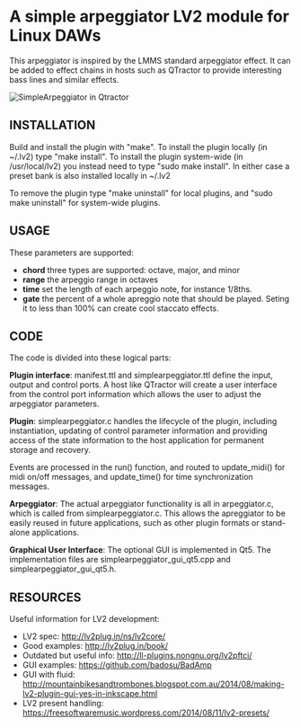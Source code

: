 A simple arpeggiator LV2 module for Linux DAWs
===

This arpeggiator is inspired by the LMMS standard arpeggiator effect. It can be added to effect chains in hosts such as QTractor to provide interesting bass lines and similar effects.

![SimpleArpeggiator in Qtractor](https://github.com/johanberntsson/simple-arpeggiator-lv2/blob/master/screenshots/plugin_qtractor.png)

INSTALLATION
------------

Build and install the plugin with "make". To install the plugin locally (in ~/.lv2) type "make install". To install the plugin system-wide (in /usr/local/lv2) you instead need to type "sudo make install". In either case a preset bank is also installed locally in ~/.lv2

To remove the plugin type "make uninstall" for local plugins, and "sudo make uninstall" for system-wide plugins.

USAGE
-----

These parameters are supported:

* **chord** three types are supported: octave, major, and minor
* **range** the arpeggio range in octaves
* **time** set the length of each arpeggio note, for instance 1/8ths.
* **gate** the percent of a whole apreggio note that should be played. Seting it to less than 100% can create cool staccato effects.

CODE
----

The code is divided into these logical parts:

**Plugin interface**:
manifest.ttl and simplearpeggiator.ttl define the input, output
and control ports. A host like QTractor will create a user interface
from the control port information which allows the user to adjust
the arpeggiator parameters.

**Plugin**:
simplearpeggiator.c handles the lifecycle of the plugin, 
including instantiation, updating of control parameter information
and providing access of the state information to the host application
for permanent storage and recovery.

Events are processed in the run() function, and routed to
update_midi() for midi on/off messages, and update_time() for
time synchronization messages.

**Arpeggiator**:
The actual arpeggiator functionality is all in arpeggiator.c, which
is called from simplearpeggiator.c. This allows the apreggiator to
be easily reused in future applications, such as other plugin formats
or stand-alone applications.

**Graphical User Interface**:
The optional GUI is implemented in Qt5. The implementation files are simplearpeggiator_gui_qt5.cpp and simplearpeggiator_gui_qt5.h.

RESOURCES
---------
Useful information for LV2 development:

* LV2 spec: http://lv2plug.in/ns/lv2core/
* Good examples: http://lv2plug.in/book/
* Outdated but useful info: http://ll-plugins.nongnu.org/lv2pftci/
* GUI examples: https://github.com/badosu/BadAmp
* GUI with fluid: http://mountainbikesandtrombones.blogspot.com.au/2014/08/making-lv2-plugin-gui-yes-in-inkscape.html
* LV2 present handling: https://freesoftwaremusic.wordpress.com/2014/08/11/lv2-presets/
